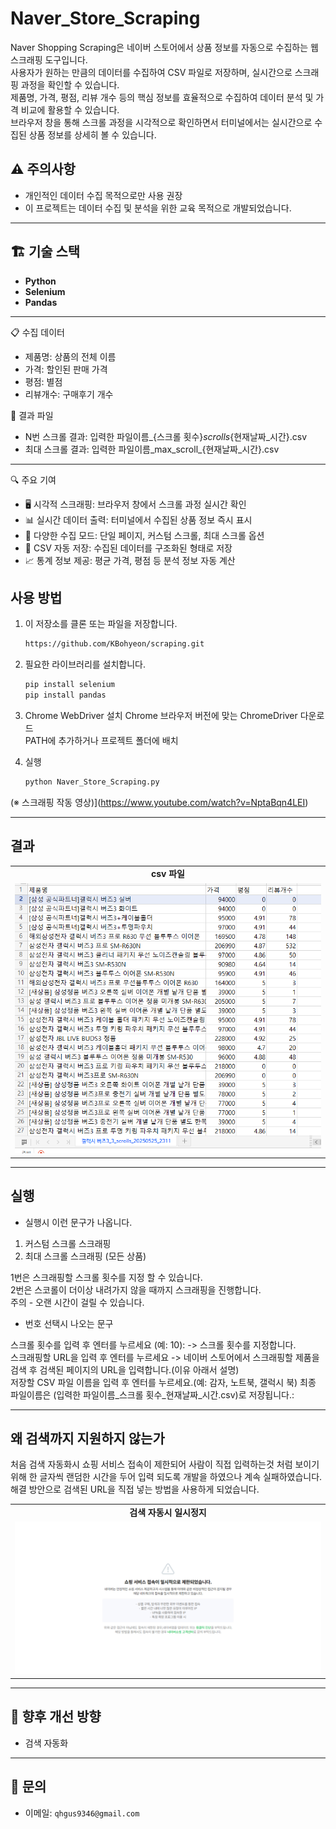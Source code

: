 # Naver_Store_Scraping
Naver Shopping Scraping은 네이버 스토어에서 상품 정보를 자동으로 수집하는 웹 스크래핑 도구입니다.</br>
사용자가 원하는 만큼의 데이터를 수집하여 CSV 파일로 저장하며, 실시간으로 스크래핑 과정을 확인할 수 있습니다.</br>
제품명, 가격, 평점, 리뷰 개수 등의 핵심 정보를 효율적으로 수집하여 데이터 분석 및 가격 비교에 활용할 수 있습니다.</br>
브라우저 창을 통해 스크롤 과정을 시각적으로 확인하면서 터미널에서는 실시간으로 수집된 상품 정보를 상세히 볼 수 있습니다.

## ⚠️ 주의사항
   - 개인적인 데이터 수집 목적으로만 사용 권장
   - 이 프로젝트는 데이터 수집 및 분석을 위한 교육 목적으로 개발되었습니다.
---

## 🏗️ 기술 스택

- **Python**
- **Selenium**
- **Pandas**

---

📋 수집 데이터

- 제품명: 상품의 전체 이름
- 가격: 할인된 판매 가격
- 평점: 별점 
- 리뷰개수: 구매후기 개수

📁 결과 파일

- N번 스크롤 결과: 입력한 파일이름_{스크롤 횟수}_scrolls_{현재날짜_시간}.csv</br>
- 최대 스크롤 결과: 입력한 파일이름_max_scroll_{현재날짜_시간}.csv
   
---

🔍 주요 기여

- 🖥️ 시각적 스크래핑: 브라우저 창에서 스크롤 과정 실시간 확인
- 📊 실시간 데이터 출력: 터미널에서 수집된 상품 정보 즉시 표시
- 🔄 다양한 수집 모드: 단일 페이지, 커스텀 스크롤, 최대 스크롤 옵션
- 💾 CSV 자동 저장: 수집된 데이터를 구조화된 형태로 저장
- 📈 통계 정보 제공: 평균 가격, 평점 등 분석 정보 자동 계산



## 사용 방법

1. 이 저장소를 클론 또는 파일을 저장합니다.
   ```bash
   https://github.com/KBohyeon/scraping.git
   ```

2. 필요한 라이브러리를 설치합니다.
   ```bash
   pip install selenium
   pip install pandas
   ```

3. Chrome WebDriver 설치
   Chrome 브라우저 버전에 맞는 ChromeDriver 다운로드</br>
   PATH에 추가하거나 프로젝트 폴더에 배치

4. 실행
   ```bash
   python Naver_Store_Scraping.py
   ```

(※ 스크래핑 작동 영상)](https://www.youtube.com/watch?v=NptaBqn4LEI)

---
   
## 결과 

<table>
  <tr>
    <td align="center"><b>csv 파일</b></td>
  </tr>
    <tr>
    <td><img src="./images/결과 파일.PNG" width="100%"></td>
  </tr>
</table>

---

## 실행
- 실행시 이런 문구가 나옵니다.

1. 커스텀 스크롤 스크래핑
2. 최대 스크롤 스크래핑 (모든 상품)

  1번은 스크래핑할 스크롤 횟수를 지정 할 수 있습니다.</br>
  2번은 스코롤이 더이상 내려가지 않을 때까지 스크래핑을 진행합니다.</br>
  주의 - 오랜 시간이 걸릴 수 있습니다.

- 번호 선택시 나오는 문구
  
스크롤 횟수를 입력 후 엔터를 누르세요 (예: 10): -> 스크롤 횟수를 지정합니다.</br>
스크래핑할 URL을 입력 후 엔터를 누르세요 -> 네이버 스토어에서 스크래핑할 제품을 검색 후 검색된 페이지의 URL을 입력합니다.(이유 아래서 설명)</br>
저장할 CSV 파일 이름을 입력 후 엔터를 누르세요.(예: 감자, 노트북, 갤럭시 북) 최종 파일이름은 (입력한 파일이름_스크롤 횟수_현재날짜_시간.csv)로 저장됩니다.: </br>

---

## 왜 검색까지 지원하지 않는가

처음 검색 자동화시 쇼핑 서비스 접속이 제한되어 사람이 직접 입력하는것 처럼 보이기 위해 한 글자씩 랜덤한 시간을 두어 입력 되도록 개발을 하였으나 계속 실패하였습니다.
해결 방안으로 검색된 URL을 직접 넣는 방법을 사용하게 되었습니다.

<table>
  <tr>
    <td align="center"><b>검색 자동시 일시정지</b></td>
  </tr>
    <tr>
    <td><img src="./images/일시정지.png" width="100%"></td>
  </tr>
</table>
 
---

## 📌 향후 개선 방향

- 검색 자동화

---

## 📮 문의

- 이메일: `qhgus9346@gmail.com`
